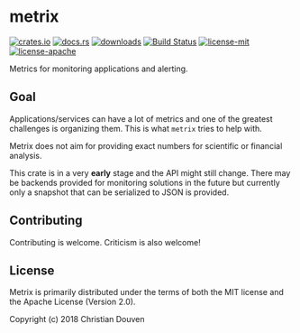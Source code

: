 # metrix

[![crates.io](https://img.shields.io/crates/v/metrix.svg)](https://crates.io/crates/metrix) 
[![docs.rs](https://docs.rs/metrix/badge.svg)](https://docs.rs/metrix) 
[![downloads](https://img.shields.io/crates/d/metrix.svg)](https://crates.io/crates/metrix) 
[![Build Status](https://travis-ci.org/chridou/metrix.svg?branch=master)](https://travis-ci.org/chridou/metrix) 
[![license-mit](http://img.shields.io/badge/license-MIT-blue.svg)](https://github.com/chridou/metrix/blob/master/LICENSE-MIT) 
[![license-apache](http://img.shields.io/badge/license-APACHE-blue.svg)](https://github.com/chridou/metrix/blob/master/LICENSE-APACHE)


Metrics for monitoring applications and alerting.

## Goal

Applications/services can have a lot of metrics and one of the greatest challenges is 
organizing them. This is what `metrix` tries to help with.

Metrix does not aim for providing exact numbers for scientific or financial analysis.

This crate is in a very **early** stage and the API might still change. There may be
backends provided for monitoring solutions in the future 
but currently only a snapshot that can be 
serialized to JSON is provided.

## Contributing

Contributing is welcome. Criticism is also welcome!

## License

Metrix is primarily distributed under the terms of
both the MIT license and the Apache License (Version 2.0).

Copyright (c) 2018 Christian Douven

